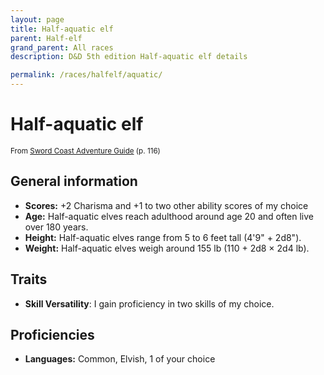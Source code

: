 ```yaml
---
layout: page
title: Half-aquatic elf
parent: Half-elf
grand_parent: All races
description: D&D 5th edition Half-aquatic elf details

permalink: /races/halfelf/aquatic/
---
```


# Half-aquatic elf

<small>From <a target="_blank" href="https://dnd.wizards.com/products/tabletop-games/rpg-products/sc-adventurers-guide">Sword Coast Adventure Guide</a> (p. 116)</small>

## General information

- **Scores:** +2 Charisma and +1 to two other ability scores of my choice
- **Age:** Half-aquatic elves reach adulthood around age 20 and often live over 180 years.
- **Height:** Half-aquatic elves range from 5 to 6 feet tall (4'9" + 2d8").
- **Weight:** Half-aquatic elves weigh around 155 lb (110 + 2d8 × 2d4 lb).

## Traits

- **Skill Versatility**: I gain proficiency in two skills of my choice.

## Proficiencies

- **Languages:** Common, Elvish, 1 of your choice